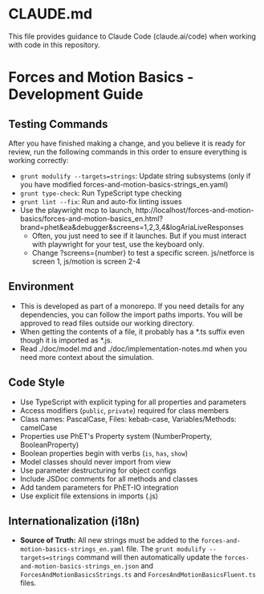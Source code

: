 # CLAUDE.md

This file provides guidance to Claude Code (claude.ai/code) when working with code in this repository.

# Forces and Motion Basics - Development Guide

## Testing Commands

After you have finished making a change, and you believe it is ready for review, run the following commands in this order to ensure
everything is working correctly:

- `grunt modulify --targets=strings`: Update string subsystems (only if you have modified forces-and-motion-basics-strings_en.yaml)
- `grunt type-check`: Run TypeScript type checking
- `grunt lint --fix`: Run and auto-fix linting issues
- Use the playwright mcp to launch, http://localhost/forces-and-motion-basics/forces-and-motion-basics_en.html?brand=phet&ea&debugger&screens=1,2,3,4&logAriaLiveResponses
  - Often, you just need to see if it launches. But if you must interact with playwright for your test, use the keyboard only.
  - Change ?screens={number} to test a specific screen. js/netforce is screen 1, js/motion is screen 2-4

## Environment

- This is developed as part of a monorepo. If you need details for any dependencies, you can follow the import
  paths imports. You will be approved to read files outside our working directory.
- When getting the contents of a file, it probably has a *.ts suffix even though it is imported as *.js.
- Read ./doc/model.md and ./doc/implementation-notes.md when you need more context about the simulation.

## Code Style

- Use TypeScript with explicit typing for all properties and parameters
- Access modifiers (`public`, `private`) required for class members
- Class names: PascalCase, Files: kebab-case, Variables/Methods: camelCase
- Properties use PhET's Property system (NumberProperty, BooleanProperty)
- Boolean properties begin with verbs (`is`, `has`, `show`)
- Model classes should never import from view
- Use parameter destructuring for object configs
- Include JSDoc comments for all methods and classes
- Add tandem parameters for PhET-IO integration
- Use explicit file extensions in imports (.js)

## Internationalization (i18n)

- **Source of Truth:** All new strings must be added to the `forces-and-motion-basics-strings_en.yaml` file. The
  `grunt modulify --targets=strings` command will then automatically update the
  `forces-and-motion-basics-strings_en.json` and `ForcesAndMotionBasicsStrings.ts` and `ForcesAndMotionBasicsFluent.ts` files.